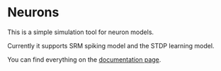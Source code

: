 Neurons
=======

This is a simple simulation tool for neuron models.

Currently it supports SRM spiking model and the STDP learning model.

You can find everything on the [documentation page](http://neurons.readthedocs.org/en/latest/).